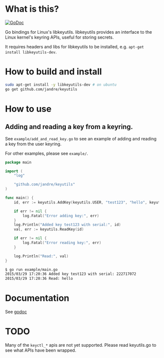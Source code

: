 # What is this?

[![GoDoc](https://godoc.org/github.com/jandre/keyutils?status.svg)](http://godoc.org/github.com/jandre/keyutils)

Go bindings for Linux's libkeyutils. libkeyutils provides an interface to the Linux kernel's 
keyring APIs, useful for storing secrets.

It requires headers and libs for libkeyutils to be installed, e.g. `apt-get install libkeyutils-dev`.

# How to build and install

```bash
sudo apt-get install -y libkeyutils-dev # on ubuntu
go get github.com/jandre/keyutils
````

# How to use

## Adding and reading a key from a keyring.

See `example/add_and_read_key.go` to see an example of adding and reading a 
key from the user keyring.

For other examples, please see `example/`.

```go
package main

import (
	"log"

	"github.com/jandre/keyutils"
)

func main() {
	id, err := keyutils.AddKey(keyutils.USER, "test123", "hello", keyutils.KEY_SPEC_USER_KEYRING)

	if err != nil {
		log.Fatal("Error adding key:", err)
	}
	log.Println("Added key test123 with serial:", id)
	val, err := keyutils.ReadKey(id)

	if err != nil {
		log.Fatal("Error reading key:", err)
	}

	log.Println("Read:", val)
}
```

```bash
$ go run example/main.go
2015/03/29 17:20:36 Added key test123 with serial: 222717072
2015/03/29 17:20:36 Read: hello
```
# Documentation

See [godoc](http://godoc.org/github.com/jandre/keyutils)

# TODO
Many of the `keyctl_*` apis are not yet supported.  Please read keyutils.go to see what APIs have been wrapped.


